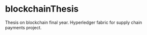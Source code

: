 # blockchainThesis
Thesis on blockchain final year. Hyperledger fabric for supply chain payments project. 
